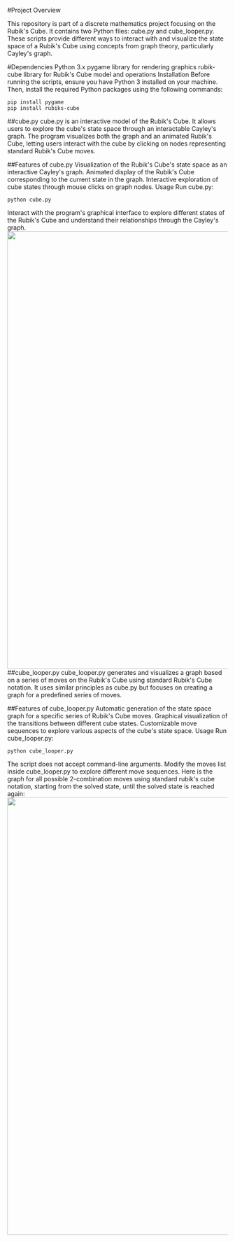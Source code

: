 
#Project Overview

This repository is part of a discrete mathematics project focusing on the Rubik's Cube. It contains two Python files: cube.py and cube_looper.py. These scripts provide different ways to interact with and visualize the state space of a Rubik's Cube using concepts from graph theory, particularly Cayley's graph.

#Dependencies
Python 3.x
pygame library for rendering graphics
rubik-cube library for Rubik's Cube model and operations
Installation
Before running the scripts, ensure you have Python 3 installed on your machine. Then, install the required Python packages using the following commands:

```
pip install pygame
pip install rubiks-cube
```
##cube.py
cube.py is an interactive model of the Rubik's Cube. It allows users to explore the cube's state space through an interactable Cayley's graph. The program visualizes both the graph and an animated Rubik's Cube, letting users interact with the cube by clicking on nodes representing standard Rubik's Cube moves.

##Features of cube.py
Visualization of the Rubik's Cube's state space as an interactive Cayley's graph.
Animated display of the Rubik's Cube corresponding to the current state in the graph.
Interactive exploration of cube states through mouse clicks on graph nodes.
Usage
Run cube.py:
```
python cube.py
```
Interact with the program's graphical interface to explore different states of the Rubik's Cube and understand their relationships through the Cayley's graph.
<img src="pics/1.JPG" width="800" height="1000" />
##cube_looper.py
cube_looper.py generates and visualizes a graph based on a series of moves on the Rubik's Cube using standard Rubik's Cube notation. It uses similar principles as cube.py but focuses on creating a graph for a predefined series of moves.

##Features of cube_looper.py
Automatic generation of the state space graph for a specific series of Rubik's Cube moves.
Graphical visualization of the transitions between different cube states.
Customizable move sequences to explore various aspects of the cube's state space.
Usage
Run cube_looper.py:

```
python cube_looper.py
```
The script does not accept command-line arguments. Modify the moves list inside cube_looper.py to explore different move sequences.
Here is the graph for all possible 2-combination moves using standard rubik's cube notation, starting from the solved state, until the solved state is reached again:
<img src="pics/dorito.JPG" width="800" height="1000" />

